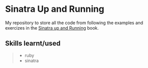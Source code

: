 
Sinatra Up and Running
======================


My repository to store all the code from following the examples and exercizes in the [Sinatra up and Running](http://shop.oreilly.com/product/0636920019664.do) book. 


Skills learnt/used
-----------------
> * ruby 
> * sinatra
 


